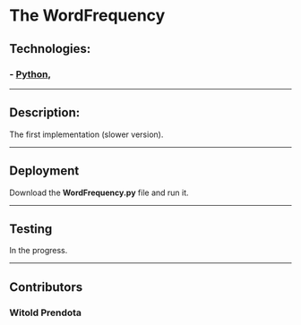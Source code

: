 # **The WordFrequency**

## Technologies:
### - [Python](https://www.python.org),

--- 

## Description:
The first implementation (slower version).

--- 

## Deployment
Download the **WordFrequency.py** file and run it.

---

## Testing
In the progress.

--- 

## Contributors
### Witold Prendota

